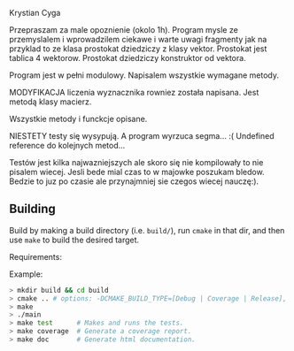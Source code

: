 Krystian Cyga

Przepraszam za male opoznienie (okolo 1h).
Program mysle ze przemyslalem i wprowadzilem ciekawe i warte uwagi fragmenty jak na przyklad to ze klasa prostokat dziedziczy z klasy vektor. Prostokat jest tablica 4 wektorow. Prostokat dziedziczy konstruktor od vektora. 

Program jest w pełni modulowy. Napisalem wszystkie wymagane metody.

MODYFIKACJA liczenia wyznacznika rowniez została napisana. Jest metodą klasy macierz.

Wszystkie metody i funckcje opisane.

NIESTETY testy się wysypują. A program wyrzuca segma... :(
Undefined reference do kolejnych metod...

Testów jest kilka najwazniejszych ale skoro się nie kompilowały to nie pisalem wiecej.
Jesli bede mial czas to w majowke poszukam bledow. Bedzie to juz po czasie ale przynajmniej sie czegos wiecej nauczę:).



## Building

Build by making a build directory (i.e. `build/`), run `cmake` in that dir, and then use `make` to build the desired target.

Requirements: 

Example:

``` bash
> mkdir build && cd build
> cmake .. # options: -DCMAKE_BUILD_TYPE=[Debug | Coverage | Release], Debug is default
> make
> ./main
> make test      # Makes and runs the tests.
> make coverage  # Generate a coverage report.
> make doc       # Generate html documentation.
```


